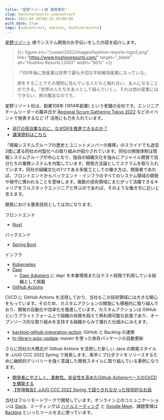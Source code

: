 ```yaml
---
title: "星野リゾート様 業務委託"
slug: hoshinoresorts-subcontract
date: 2022-04-26T08:16:35+09:00
with_date: true
tags: [subcontract, adviser, hoshinoresorts]
---
```


[星野リゾート](https://www.hoshinoresorts.com/) 様でシステム開発のお手伝いをした内容を紹介します。

> {{< figure src="/cases/2022/images/hoshino-resorts-logo2.png" link="https://www.hoshinoresorts.com/" target="_blank" alt="Hoshino Resorts LOGO" width="50%" >}}

> 『100年後に旅産業は世界で最も大切な平和維持産業になっている』
> 
> 旅をすることでその場所に住んでいる人たちと触れ合い、友人になることができる。『世界の人たちを友人として結んでいく』、それは他の産業にはできない、旅の魔法なのです。

星野リゾート社は、創業108年 (1914年創業) という老舗の会社です。エンジニアチームリーダーの藤井氏が [Regional Scrum Gathering Tokyo 2022](https://2022.scrumgatheringtokyo.org/index.html) などのイベントで発表するなど IT 活用にも力を入れています。

* [非ITの宿泊業なのに、なぜDXを推進できるのか？](https://confengine.com/conferences/regional-scrum-gathering-tokyo-2022/proposal/16167/itdx)
* [講演資料はこちら](https://www.slideshare.net/ssuser91c7c7/itdx-250944800)

「情報システムグループの歴史とユニットメンバーの推移」のスライドでも過去3度に渡る同社の内製化への取り組みが紹介されています。同社の開発体制は情報システムグループが中心となり、独自の組織文化を強みにアジャイル開発で自分たちの業務システムを内製しています。開発方法論としてスクラムを取り入れています。同社の組織文化の1つである多能工としての働き方は、開発者であれば、フロントエンドからバックエンド・インフラのすべてのシステム領域の開発や保守に携われることを意味します。複数の技術領域にまたがって活躍できるキャリアをフルスタックエンジニアと呼ぶのであれば、そのような働き方に近いと言えます。

開発における要素技術としては次になります。

フロントエンド
* [Nuxt](https://nuxtjs.org/ja/)

バックエンド
* [Spring Boot](https://spring.io/projects/spring-boot)

インフラ
* [Kubernetes](https://kubernetes.io/)
* [Dapr](https://dapr.io/)
  * [Dapr Adopters](https://github.com/dapr/community/blob/master/ADOPTERS.md) に dapr を本番環境またはテスト段階で利用している組織として掲載
* [GitHub Actions](https://github.co.jp/features/actions)

CI/CD に GitHub Actions を活用しており、当社もこの技術領域には大きな関心をもっています。そのため、カスタムアクションの開発にも積極的に取り組んでおり、開発の自動化や効率化を推進しています。カスタムアクションは GitHub というプラットフォーム上で組織の垣根を超えて再利用可能な拡張であり、オープンソース的な取り組みを支持する組織からみて優れた仕組みにみえます。

* [backlog-github-integration-action](https://github.com/kazamori/backlog-github-integration-action): GitHub と Backlog の連携
* [hr-library-auto-update](https://github.com/HoshinoResort/hr-library-auto-update): maven を使った依存パッケージの自動更新

さらに同社の大橋氏が Github Actions を活用した新しい Java の開発スタイルを JJUG CCC 2022 Spring で発表します。素早くプロダクトをリリースするために継続的デリバリーを強く意識した開発スタイルに取り組んでいる事例になります。

* [開発者にやさしく、柔軟性、安全性を高めたGithub ActionsベースのCI/CDを構築する](https://fortee.jp/jjug-ccc-2022-spring/proposal/153b87bf-85c4-4274-9954-4e3f614724cb)
* [【登壇報告】JJUG CCC 2022 Spring で語りきれなかった技術的なお話](https://note.com/hoshino_technote/n/n6afff42aeee0)

当社はフルリモートワークで開発しています。オンライン上のコミュニケーションは [Slack](https://slack.com/)、ミーティングは [ハドルミーティング](https://slack.com/intl/ja-jp/help/articles/4402059015315-Slack-%E3%81%A7%E3%83%8F%E3%83%89%E3%83%AB%E3%83%9F%E3%83%BC%E3%83%86%E3%82%A3%E3%83%B3%E3%82%B0%E3%82%92%E4%BD%BF%E7%94%A8%E3%81%99%E3%82%8B) と [Google Meet](https://workspace.google.com/products/meet/)、課題管理は [Backlog](https://backlog.com/ja/) といったツールを主に使っています。
